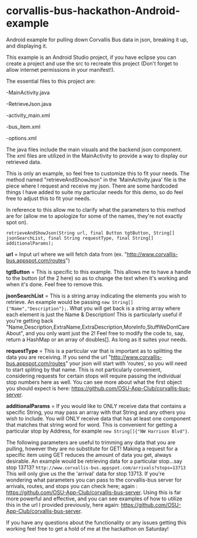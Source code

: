 corvallis-bus-hackathon-Android-example
=======================================

Android example for pulling down Corvallis Bus data in json, breaking it up, and displaying it.

This example is an Android Studio project, if you have eclipse you can create a project and use the src to recreate this project (Don't forget to allow internet permissions in your manifest!).

The essential files to this project are:

   -MainActivity.java

   -RetrieveJson.java
   
   -activity_main.xml
   
   -bus_item.xml
   
   -options.xml
   
The java files include the main visuals and the backend json component. The xml files are utilized in the MainActivity to provide a way to display our retrieved data.

This is only an example, so feel free to customize this to fit your needs.
The method named "retrieveAndShowJson" in the 'MainActivity.java' file is the piece where I request and receive my json. 
There are some hardcoded things I have added to suite my particular needs for this demo, so do feel free to adjust this to fit your needs.

In reference to this allow me to clarify what the parameters to this method are for (allow me to apologize for some of the names, they're not exactly spot on).

``retrieveAndShowJson(String url, final Button tgtButton, String[] jsonSearchList, final String requestType, final String[] additionalParams);``

   **url** = Input url where we will fetch data from (ex. "http://www.corvallis-bus.appspot.com/routes")
   
   **tgtButton** = This is specific to this example. This allows me to have a handle to the button (of the 2 here) so as to change the text when it's working and when it's done. Feel free to remove this.
   
   **jsonSearchList** = This is a string array indicating the elements you wish to retrieve. An example would be passing ``new String[]{"Name","Description"};``. 
   What you will get back is a string array where each element is just the Name & Description! This is particularly useful if you're getting back "Name,Description,ExtraName,ExtraDescription,MoreInfo,StuffWeDontCareAbout", and you only want just the 2!
   Feel free to modify the code to, say, return a HashMap or an array of doubles[]. As long as it suites your needs.
   
   **requestType** = This is a particular var that is important as to splitting the data you are receiving. If you send the url "http://www.corvallis-bus.appspot.com/routes" your json will start with 'routes', so you will need to start spliting by that name.
   This is not particularly convenient, considering requests for certain stops will require passing the individual stop numbers here as well. 
   You can see more about what the first object you should expect is here: https://github.com/OSU-App-Club/corvallis-bus-server.
   
   **additionalParams** = If you would like to ONLY receive data that contains a specific String, you may pass an array with that String and any others you wish to include.
   You will ONLY receive data that has at least one component that matches that string word for word. This is convenient for getting a particular stop by Address, for example ``new String[]{"NW Harrison Blvd"}``.
   
   
The following parameters are useful to trimming any data that you are pulling, however they are no substitute for GET!
Making a request for a specific item using GET reduces the amount of data you get, always desirable.
An example would be retrieving data for a particular stop...say stop 13713?
``http://www.corvallis-bus.appspot.com/arrivals?stops=13713``
This will only give us the the 'arrival' data for stop 13713. 
If you're wondering what parameters you can pass to the corvallis-bus server for arrivals, routes, and stops you can check here; again : https://github.com/OSU-App-Club/corvallis-bus-server.
Using this is far more powerful and effective, and you can see examples of how to utilize this in the url I provided previously, here again: https://github.com/OSU-App-Club/corvallis-bus-server.

If you have any questions about the functionality or any issues getting this working feel free to get a hold of me at the hackathon on Saturday!
   
   
   
   
   
   
   
   
